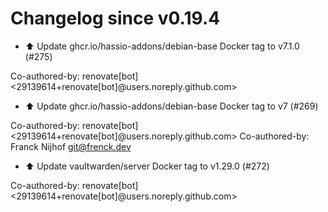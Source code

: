 # Changelog since v0.19.4
- ⬆️ Update ghcr.io/hassio-addons/debian-base Docker tag to v7.1.0 (#275)

Co-authored-by: renovate[bot] <29139614+renovate[bot]@users.noreply.github.com> 
- ⬆️ Update ghcr.io/hassio-addons/debian-base Docker tag to v7 (#269)

Co-authored-by: renovate[bot] <29139614+renovate[bot]@users.noreply.github.com>
Co-authored-by: Franck Nijhof <git@frenck.dev> 
- ⬆️ Update vaultwarden/server Docker tag to v1.29.0 (#272)

Co-authored-by: renovate[bot] <29139614+renovate[bot]@users.noreply.github.com> 

